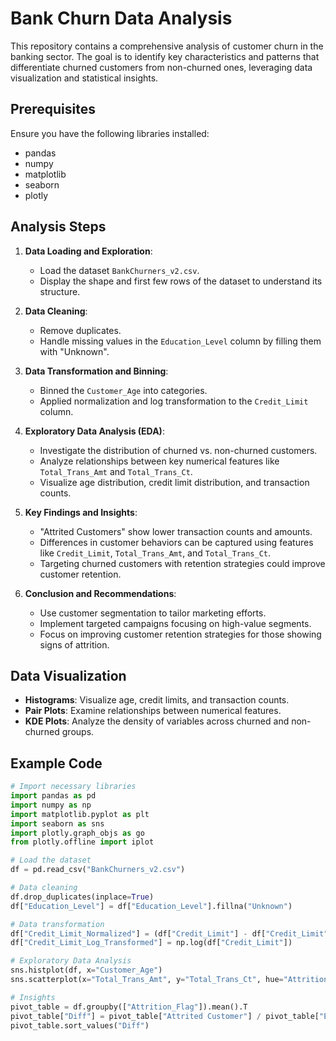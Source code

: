 # Bank Churn Data Analysis

This repository contains a comprehensive analysis of customer churn in the banking sector. The goal is to identify key characteristics and patterns that differentiate churned customers from non-churned ones, leveraging data visualization and statistical insights.

## Prerequisites

Ensure you have the following libraries installed:

- pandas
- numpy
- matplotlib
- seaborn
- plotly

## Analysis Steps

1. **Data Loading and Exploration**:
   - Load the dataset `BankChurners_v2.csv`.
   - Display the shape and first few rows of the dataset to understand its structure.

2. **Data Cleaning**:
   - Remove duplicates.
   - Handle missing values in the `Education_Level` column by filling them with "Unknown".

3. **Data Transformation and Binning**:
   - Binned the `Customer_Age` into categories.
   - Applied normalization and log transformation to the `Credit_Limit` column.

4. **Exploratory Data Analysis (EDA)**:
   - Investigate the distribution of churned vs. non-churned customers.
   - Analyze relationships between key numerical features like `Total_Trans_Amt` and `Total_Trans_Ct`.
   - Visualize age distribution, credit limit distribution, and transaction counts.

5. **Key Findings and Insights**:
   - "Attrited Customers" show lower transaction counts and amounts.
   - Differences in customer behaviors can be captured using features like `Credit_Limit`, `Total_Trans_Amt`, and `Total_Trans_Ct`.
   - Targeting churned customers with retention strategies could improve customer retention.

6. **Conclusion and Recommendations**:
   - Use customer segmentation to tailor marketing efforts.
   - Implement targeted campaigns focusing on high-value segments.
   - Focus on improving customer retention strategies for those showing signs of attrition.

## Data Visualization

- **Histograms**: Visualize age, credit limits, and transaction counts.
- **Pair Plots**: Examine relationships between numerical features.
- **KDE Plots**: Analyze the density of variables across churned and non-churned groups.

## Example Code

```python
# Import necessary libraries
import pandas as pd
import numpy as np
import matplotlib.pyplot as plt
import seaborn as sns
import plotly.graph_objs as go
from plotly.offline import iplot

# Load the dataset
df = pd.read_csv("BankChurners_v2.csv")

# Data cleaning
df.drop_duplicates(inplace=True)
df["Education_Level"] = df["Education_Level"].fillna("Unknown")

# Data transformation
df["Credit_Limit_Normalized"] = (df["Credit_Limit"] - df["Credit_Limit"].min()) / (df["Credit_Limit"].max() - df["Credit_Limit"].min())
df["Credit_Limit_Log_Transformed"] = np.log(df["Credit_Limit"])

# Exploratory Data Analysis
sns.histplot(df, x="Customer_Age")
sns.scatterplot(x="Total_Trans_Amt", y="Total_Trans_Ct", hue="Attrition_Flag")

# Insights
pivot_table = df.groupby(["Attrition_Flag"]).mean().T
pivot_table["Diff"] = pivot_table["Attrited Customer"] / pivot_table["Existing Customer"] - 1
pivot_table.sort_values("Diff")
```
